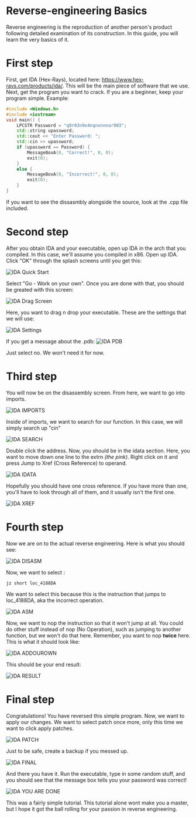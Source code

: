 # Reverse-engineering Basics
Reverse engineering is the reproduction of another person's product following detailed examination of its construction. In this guide, you will learn the very basics of it.

# First step
First, get IDA (Hex-Rays), located here: https://www.hex-rays.com/products/ida/. This will be the main piece of software that we use.
Next, get the program you want to crack. If you are a beginner, keep your program simple. Example: 
```c++
#include <Windows.h>
#include <iostream>
void main() {
	LPCSTR Password = "q9r03n9x4nqnxnnnar903";
	std::string upassword;
	std::cout << "Enter Password: ";
	std::cin >> upassword;
	if (upassword == Password) {
		MessageBoxA(0, "Correct!", 0, 0);
		exit(0);
	}
	else {
		MessageBoxA(0, "Incorrect!", 0, 0);
		exit(0);
	}
}
```
If you want to see the dissasmbly alongside the source, look at the .cpp file included.

# Second step
After you obtain IDA and your executable, open up IDA in the arch that you compiled. In this case, we'll assume you compiled in x86. Open up IDA. Click "OK" through the splash screens until you get this:

![IDA Quick Start](https://media.discordapp.net/attachments/669029684524351499/704102284774080512/unknown.png)

Select "Go - Work on your own". Once you are done with that, you should be greated with this screen:

![IDA Drag Screen](https://media.discordapp.net/attachments/669029684524351499/704103154995822682/unknown.png?width=790&height=556)

Here, you want to drag n drop your executable. These are the settings that we will use:

![IDA Settings](https://media.discordapp.net/attachments/669029684524351499/704103471644672061/unknown.png)

If you get a message about the .pdb:
![IDA PDB](https://media.discordapp.net/attachments/669029684524351499/704103952060514334/unknown.png)

Just select no. We won't need it for now.

# Third step
You will now be on the disassembly screen. From here, we want to go into imports.

![IDA IMPORTS](https://media.discordapp.net/attachments/669029684524351499/704104685597884567/unknown.png?width=784&height=557)

Inside of imports, we want to search for our function. In this case, we will simply search up "cin"

![IDA SEARCH](https://media.discordapp.net/attachments/669029684524351499/704104995758276668/unknown.png?width=790&height=557)

Double click the address. Now, you should be in the idata section. Here, you want to move down one line to the extrn *(the pink)*. Right click on it and press Jump to Xref (Cross Reference) to operand.

![IDA IDATA](https://media.discordapp.net/attachments/669029684524351499/704105281696694412/unknown.png?width=790&height=557)

Hopefully you should have one cross reference. If you have more than one, you'll have to look through all of them, and it usually isn't the first one.

![IDA XREF](https://media.discordapp.net/attachments/669029684524351499/704105488283074610/unknown.png?width=786&height=556)

# Fourth step
Now we are on to the actual reverse engineering. Here is what you should see:

![IDA DISASM](https://media.discordapp.net/attachments/669029684524351499/704114164855210034/unknown.png?width=476&height=541)

Now, we want to select :
```
jz short loc_4188DA
```
We want to select this because this is the instruction that jumps to loc_4188DA, aka the incorrect operation.

![IDA ASM](https://media.discordapp.net/attachments/669029684524351499/704114802967970264/unknown.png?width=1145&height=612)

Now, we want to nop the instruction so that it won't jump at all. You could do other stuff instead of nop (No Operation), such as jumping to another function, but we won't do that here. Remember, you want to nop **twice** here. This is what it should look like:

![IDA ADDOUROWN](https://media.discordapp.net/attachments/669029684524351499/704115072062062672/unknown.png)

This should be your end result:

![IDA RESULT](https://media.discordapp.net/attachments/669029684524351499/704118381049282630/unknown.png)

# Final step
Congratulations! You have reversed this simple program. Now, we want to apply our changes. We want to select patch once more, only this time we want to click apply patches.

![IDA PATCH](https://media.discordapp.net/attachments/669029684524351499/704115369224175746/unknown.png)

Just to be safe, create a backup if you messed up.

![IDA FINAL](https://media.discordapp.net/attachments/669029684524351499/704115560551678042/unknown.png)

And there you have it. Run the executable, type in some random stuff, and you should see that the message box tells you your password was correct!

![IDA YOU ARE DONE](https://media.discordapp.net/attachments/669029684524351499/704117150578901162/unknown.png)

This was a fairly simple tutorial. This tutorial alone wont make you a master, but I hope it got the ball rolling for your passion in reverse engineering.
